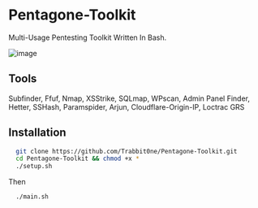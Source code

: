 # Pentagone-Toolkit

Multi-Usage Pentesting Toolkit Written In Bash.

![image](https://github.com/user-attachments/assets/cc51b040-efa1-41f3-994c-29bcf5545bad)

## Tools

Subfinder,
Ffuf,
Nmap,
XSStrike,
SQLmap,
WPscan,
Admin Panel Finder,
Hetter,
SSHash,
Paramspider,
Arjun,
Cloudflare-Origin-IP,
Loctrac
GRS

## Installation



```bash
  git clone https://github.com/Trabbit0ne/Pentagone-Toolkit.git
  cd Pentagone-Toolkit && chmod +x *
  ./setup.sh
```
Then
```
  ./main.sh
```
    
